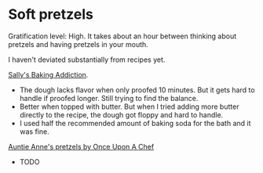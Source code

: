 # Soft pretzels

Gratification level: High. It takes about an hour between thinking about pretzels and having pretzels in your mouth.

I haven't deviated substantially from recipes yet.

[Sally's Baking Addiction](https://sallysbakingaddiction.com/easy-homemade-soft-pretzels/).
- The dough lacks flavor when only proofed 10 minutes. But it gets hard to handle if proofed longer. Still trying to find the balance.
- Better when topped with butter. But when I tried adding more butter directly to the recipe, the dough got floppy and hard to handle.
- I used half the recommended amount of baking soda for the bath and it was fine.

[Auntie Anne's pretzels by Once Upon A Chef](https://www.onceuponachef.com/recipes/soft-pretzels.html)
- TODO
